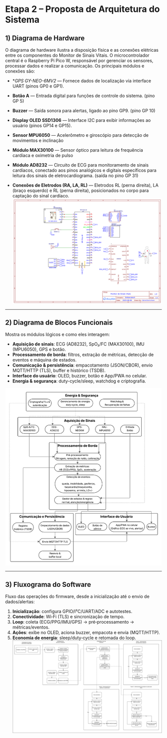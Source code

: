 # Etapa 2 – Proposta de Arquitetura do Sistema

## 1) Diagrama de Hardware

O diagrama de hardware ilustra a disposição física e as conexões elétricas entre os componentes do Monitor de Sinais Vitais.
O microcontrolador central é o Raspberry Pi Pico W, responsável por gerenciar os sensores, processar dados e realizar a comunicação. Os principais módulos e conexões são:

- **GPS GY-NEO-6MV2* — Fornece dados de localização via interface UART (pinos GP0 e GP1).

- **Botão A** — Entrada digital para funções de controle do sistema. (pino GP 5)

- **Buzzer** — Saída sonora para alertas, ligado ao pino GP9. (pino GP 10)

- **Display OLED SSD1306** — Interface I2C para exibir informações ao usuário (pinos GP14 e GP15).

- **Sensor MPU6050** — Acelerômetro e giroscópio para detecção de movimentos e inclinação 

- **Módulo MAX30100** — Sensor óptico para leitura de frequência cardíaca e oximetria de pulso 

- **Módulo AD8232** — Circuito de ECG para monitoramento de sinais cardíacos, conectado aos pinos analógicos e digitais específicos para leitura dos sinais de eletrocardiograma. (saída no pino GP 31)

- **Conexões de Eletrodos (RA, LA, RL)** — Eletrodos RL (perna direita), LA (braço esquerdo) e RL (perna direita), posicionados no corpo para captação do sinal cardíaco. 
![Diagrama de Hardware](DiagramaHardware_MonitorSinaisVitais.png)

---

## 2) Diagrama de Blocos Funcionais
Mostra os módulos lógicos e como eles interagem:
- **Aquisição de sinais**: ECG (AD8232), SpO₂/FC (MAX30100), IMU (MPU6050), GPS e botão.
- **Processamento de borda**: filtros, extração de métricas, detecção de eventos e máquina de estados.
- **Comunicação & persistência**: empacotamento (JSON/CBOR), envio MQTT/HTTP (TLS), buffer e histórico (TSDB).
- **Interface do usuário**: OLED, buzzer, botão e App/PWA no celular.
- **Energia & segurança**: duty-cycle/sleep, watchdog e criptografia.

![Diagrama de Blocos Funcionais](blocos_funcionais.png)

---

## 3) Fluxograma do Software
Fluxo das operações do firmware, desde a inicialização até o envio de dados/alertas:
1. **Inicialização**: configura GPIO/I²C/UART/ADC e autotestes.  
2. **Conectividade**: Wi‑Fi (TLS) e sincronização de tempo.  
3. **Loop**: coleta (ECG/PPG/IMU/GPS) → pré‑processamento → métricas/eventos.  
4. **Ações**: exibe no OLED, aciona buzzer, empacota e envia (MQTT/HTTP).  
5. **Economia de energia**: sleep/duty‑cycle e retomada do loop.
![Fluxograma de Software](Fluxograma_Software.jpg)
